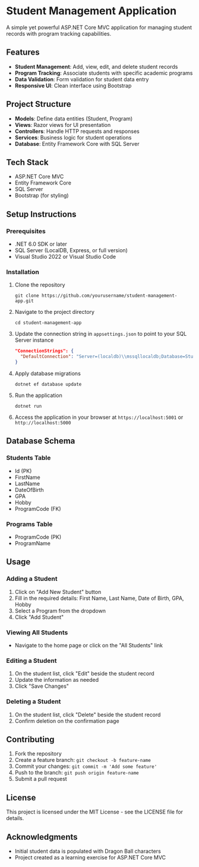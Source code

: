 # Student Management Application

A simple yet powerful ASP.NET Core MVC application for managing student records with program tracking capabilities.

## Features

- **Student Management**: Add, view, edit, and delete student records
- **Program Tracking**: Associate students with specific academic programs
- **Data Validation**: Form validation for student data entry
- **Responsive UI**: Clean interface using Bootstrap

## Project Structure

- **Models**: Define data entities (Student, Program)
- **Views**: Razor views for UI presentation
- **Controllers**: Handle HTTP requests and responses
- **Services**: Business logic for student operations
- **Database**: Entity Framework Core with SQL Server

## Tech Stack

- ASP.NET Core MVC
- Entity Framework Core
- SQL Server
- Bootstrap (for styling)

## Setup Instructions

### Prerequisites

- .NET 6.0 SDK or later
- SQL Server (LocalDB, Express, or full version)
- Visual Studio 2022 or Visual Studio Code

### Installation

1. Clone the repository
   ```
   git clone https://github.com/yourusername/student-management-app.git
   ```

2. Navigate to the project directory
   ```
   cd student-management-app
   ```

3. Update the connection string in `appsettings.json` to point to your SQL Server instance
   ```json
   "ConnectionStrings": {
     "DefaultConnection": "Server=(localdb)\\mssqllocaldb;Database=StudentApp;Trusted_Connection=True;MultipleActiveResultSets=true"
   }
   ```

4. Apply database migrations
   ```
   dotnet ef database update
   ```

5. Run the application
   ```
   dotnet run
   ```

6. Access the application in your browser at `https://localhost:5001` or `http://localhost:5000`

## Database Schema

### Students Table
- Id (PK)
- FirstName
- LastName
- DateOfBirth
- GPA
- Hobby
- ProgramCode (FK)

### Programs Table
- ProgramCode (PK)
- ProgramName

## Usage

### Adding a Student
1. Click on "Add New Student" button
2. Fill in the required details: First Name, Last Name, Date of Birth, GPA, Hobby
3. Select a Program from the dropdown
4. Click "Add Student"

### Viewing All Students
- Navigate to the home page or click on the "All Students" link

### Editing a Student
1. On the student list, click "Edit" beside the student record
2. Update the information as needed
3. Click "Save Changes"

### Deleting a Student
1. On the student list, click "Delete" beside the student record
2. Confirm deletion on the confirmation page

## Contributing

1. Fork the repository
2. Create a feature branch: `git checkout -b feature-name`
3. Commit your changes: `git commit -m 'Add some feature'`
4. Push to the branch: `git push origin feature-name`
5. Submit a pull request

## License

This project is licensed under the MIT License - see the LICENSE file for details.

## Acknowledgments

- Initial student data is populated with Dragon Ball characters
- Project created as a learning exercise for ASP.NET Core MVC